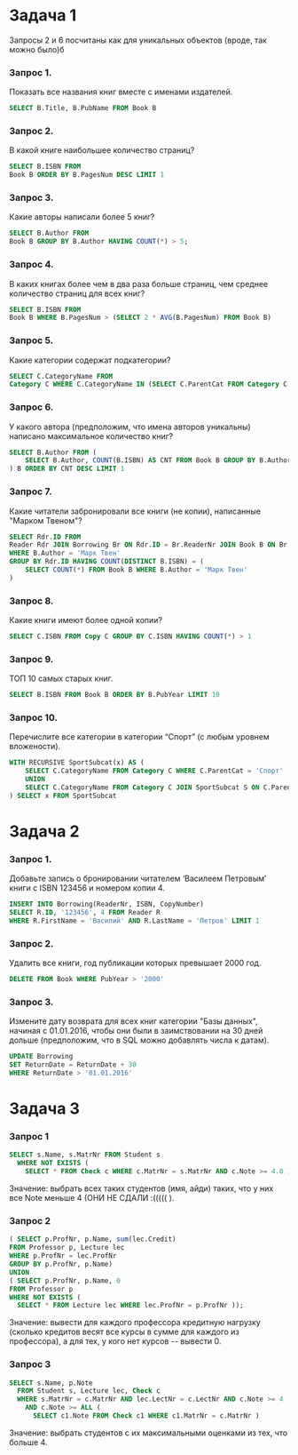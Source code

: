 # Задача 1
Запросы 2 и 6 посчитаны как для уникальных объектов (вроде, так можно было)б
### Запрос 1.
Показать все названия книг вместе с именами издателей.

```sql
SELECT B.Title, B.PubName FROM Book B
```

### Запрос 2.
В какой книге наибольшее количество страниц?

```sql
SELECT B.ISBN FROM
Book B ORDER BY B.PagesNum DESC LIMIT 1
```

### Запрос 3.
Какие авторы написали более 5 книг?

```sql
SELECT B.Author FROM
Book B GROUP BY B.Author HAVING COUNT(*) > 5;
```

### Запрос 4.
В каких книгах более чем в два раза больше страниц, чем среднее количество страниц для всех книг?

```sql
SELECT B.ISBN FROM
Book B WHERE B.PagesNum > (SELECT 2 * AVG(B.PagesNum) FROM Book B)
```

### Запрос 5.
Какие категории содержат подкатегории?

```sql
SELECT C.CategoryName FROM
Category C WHERE C.CategoryName IN (SELECT C.ParentCat FROM Category C WHERE C.ParentCat IS NOT NULL)
```

### Запрос 6.
У какого автора (предположим, что имена авторов уникальны) написано максимальное количество книг?

```sql
SELECT B.Author FROM (
	SELECT B.Author, COUNT(B.ISBN) AS CNT FROM Book B GROUP BY B.Author
) B ORDER BY CNT DESC LIMIT 1
```

### Запрос 7.
Какие читатели забронировали все книги (не копии), написанные "Марком Твеном"?

```sql
SELECT Rdr.ID FROM
Reader Rdr JOIN Borrowing Br ON Rdr.ID = Br.ReaderNr JOIN Book B ON Br.ISBN = B.ISBN
WHERE B.Author = 'Марк Твен'
GROUP BY Rdr.ID HAVING COUNT(DISTINCT B.ISBN) = (
	SELECT COUNT(*) FROM Book B WHERE B.Author = 'Марк Твен'
)
```

### Запрос 8.
Какие книги имеют более одной копии?

```sql
SELECT C.ISBN FROM Copy C GROUP BY C.ISBN HAVING COUNT(*) > 1
```

### Запрос 9.
ТОП 10 самых старых книг.

```sql
SELECT B.ISBN FROM Book B ORDER BY B.PubYear LIMIT 10
```

### Запрос 10.
Перечислите все категории в категории “Спорт” (с любым уровнем вложености).

```sql
WITH RECURSIVE SportSubcat(x) AS (
    SELECT C.CategoryName FROM Category C WHERE C.ParentCat = 'Спорт'
    UNION
    SELECT C.CategoryName FROM Category C JOIN SportSubcat S ON C.ParentCat = S.x
) SELECT x FROM SportSubcat
```

# Задача 2

### Запрос 1.
Добавьте запись о бронировании читателем ‘Василеем Петровым’ книги с ISBN 123456 и номером копии 4.

```sql
INSERT INTO Borrowing(ReaderNr, ISBN, CopyNumber)
SELECT R.ID, '123456', 4 FROM Reader R 
WHERE R.FirstName = 'Василий' AND R.LastName = 'Петров' LIMIT 1
```

### Запрос 2.
Удалить все книги, год публикации которых превышает 2000 год.

```sql
DELETE FROM Book WHERE PubYear > '2000'
```

### Запрос 3.
Измените дату возврата для всех книг категории "Базы данных", начиная с 01.01.2016, чтобы они были в заимствовании на 30 дней дольше (предположим, что в SQL можно добавлять числа к датам).

```sql
UPDATE Borrowing
SET ReturnDate = ReturnDate + 30
WHERE ReturnDate > '01.01.2016'
```

# Задача 3
### Запрос 1
```sql
SELECT s.Name, s.MatrNr FROM Student s 
  WHERE NOT EXISTS ( 
    SELECT * FROM Check c WHERE c.MatrNr = s.MatrNr AND c.Note >= 4.0 ) ; 
```

Значение: выбрать всех таких студентов (имя, айди) таких, что у них все Note меньше 4 (ОНИ НЕ СДАЛИ :((((( ).

### Запрос 2
```sql
( SELECT p.ProfNr, p.Name, sum(lec.Credit) 
FROM Professor p, Lecture lec 
WHERE p.ProfNr = lec.ProfNr
GROUP BY p.ProfNr, p.Name)
UNION
( SELECT p.ProfNr, p.Name, 0 
FROM Professor p
WHERE NOT EXISTS ( 
  SELECT * FROM Lecture lec WHERE lec.ProfNr = p.ProfNr )); 
```

Значение: вывести для каждого профессора кредитную нагрузку (сколько кредитов весят все курсы в сумме для каждого из профессора), а для тех, у кого нет курсов -- вывести 0.

### Запрос 3
```sql
SELECT s.Name, p.Note
  FROM Student s, Lecture lec, Check c
  WHERE s.MatrNr = c.MatrNr AND lec.LectNr = c.LectNr AND c.Note >= 4 
    AND c.Note >= ALL ( 
      SELECT c1.Note FROM Check c1 WHERE c1.MatrNr = c.MatrNr ) 
```

Значение: выбрать студентов с их максимальными оценками из тех, что больше 4.
